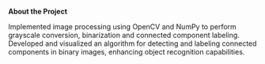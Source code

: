 **About the Project**


Implemented image processing using OpenCV and NumPy to perform grayscale conversion, binarization and connected component labeling.
Developed and visualized an algorithm for detecting and labeling connected components in binary images, enhancing object recognition capabilities.
